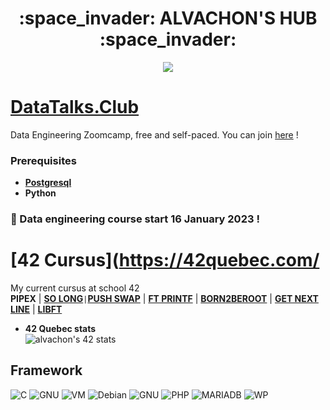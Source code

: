 <p align="center">
<h1 align="center"> :space_invader: ALVACHON'S HUB :space_invader: </h1>
</p>
<p align="center">
  <img src="https://media.giphy.com/media/CuuSHzuc0O166MRfjt/giphy.gif">
</p>

# [DataTalks.Club](https://datatalks.club/)
Data Engineering Zoomcamp, free and self-paced. You can join [here](https://github.com/DataTalksClub/data-engineering-zoomcamp) !
### Prerequisites
* [**Postgresql**](https://github.com/alvachon/postgres_note)
* **Python**
### :triangular_flag_on_post: Data engineering course **start 16 January 2023** !

# [42 Cursus](https://42quebec.com/
My current cursus at school 42\
**PIPEX** | [**SO LONG**](https://github.com/alvachon/42_so_long)`|`[**PUSH SWAP**](https://github.com/alvachon/42_push_swap) | [**FT PRINTF**](https://github.com/alvachon/42_ft_printf) | [**BORN2BEROOT**](https://github.com/alvachon/42_born2beroot) | [**GET NEXT LINE**](https://github.com/alvachon/42_get_next_line) | [**LIBFT**](https://github.com/alvachon/42_libft)
* **42 Quebec stats**\
![alvachon's 42 stats](https://badge42.vercel.app/api/v2/clb9zrpvt00250fl97rqy9hie/stats?cursusId=21&coalitionId=249)

## Framework
![C](https://img.shields.io/badge/C-00599C?style=for-the-badge&logo=c&logoColor=white)   ![GNU](https://img.shields.io/badge/GNU%20Bash-4EAA25?style=for-the-badge&logo=GNU%20Bash&logoColor=white)   ![VM](https://img.shields.io/badge/VirtualBox-21416b?style=for-the-badge&logo=VirtualBox&logoColor=white)  ![Debian](https://img.shields.io/badge/Debian-A81D33?style=for-the-badge&logo=debian&logoColor=white)  ![GNU](https://img.shields.io/badge/GNU%20Bash-4EAA25?style=for-the-badge&logo=GNU%20Bash&logoColor=white)   ![PHP](https://img.shields.io/badge/PHP-777BB4?style=for-the-badge&logo=php&logoColor=white)   ![MARIADB](https://img.shields.io/badge/MariaDB-003545?style=for-the-badge&logo=mariadb&logoColor=white)   ![WP](https://img.shields.io/badge/Wordpress-21759B?style=for-the-badge&logo=wordpress&logoColor=white)
